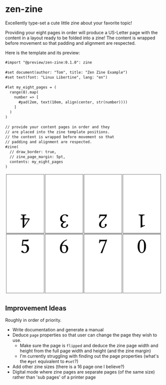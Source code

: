 # zen-zine
Excellently type-set a cute little zine about your favorite topic!

Providing your eight pages in order will produce a US-Letter page with
the content in a layout ready to be folded into a zine! The content is
wrapped before movement so that padding and alignment are respected.

Here is the template and its preview:

```typst
#import "@preview/zen-zine:0.1.0": zine

#set document(author: "Tom", title: "Zen Zine Example")
#set text(font: "Linux Libertine", lang: "en")

#let my_eight_pages = (
  range(8).map(
    number => [
      #pad(2em, text(10em, align(center, str(number))))
    ]
  )
)

// provide your content pages in order and they
// are placed into the zine template positions.
// the content is wrapped before movement so that
// padding and alignment are respected.
#zine(
  // draw_border: true,
  // zine_page_margin: 5pt,
  contents: my_eight_pages
)
```

![Image of Template](template/preview.png)

## Improvement Ideas
Roughly in order of priority.

- Write documentation and generate a manual
- Deduce `page` properties so that user can change the page they wish to use.
  - Make sure the page is `flipped` and deduce the zine page width and height
    from the full page width and height (and the zine margin)
  - I'm currently struggling with finding out the page properties (what's the `#get` equivalent to `#set`?)
- Add other zine sizes (there is a 16 page one I believe?)
- Digital mode where zine pages are separate pages (of the same size) rather than 'sub pages' of a printer page
